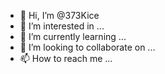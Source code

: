- 👋 Hi, I’m @373Kice
- 👀 I’m interested in ...
- 🌱 I’m currently learning ...
- 💞️ I’m looking to collaborate on ...
- 📫 How to reach me ...

<!---
373Kice/373Kice is a ✨ special ✨ repository because its `README.md` (this file) appears on your GitHub profile.
You can click the Preview link to take a look at your changes.
--->
